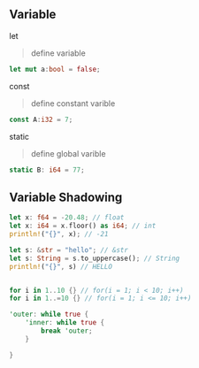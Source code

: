 ## Variable

let
> define variable

```rust
let mut a:bool = false;
```

const
> define constant varible

```rust
const A:i32 = 7;
```

static
> define global varible

```rust
static B: i64 = 77;
```

## Variable Shadowing
```rust
let x: f64 = -20.48; // float
let x: i64 = x.floor() as i64; // int
println!("{}", x); // -21

let s: &str = "hello"; // &str
let s: String = s.to_uppercase(); // String
println!("{}", s) // HELLO
```

```rust

for i in 1..10 {} // for(i = 1; i < 10; i++)
for i in 1..=10 {} // for(i = 1; i <= 10; i++)

'outer: while true {
    'inner: while true {
        break 'outer;
    }

}



```

